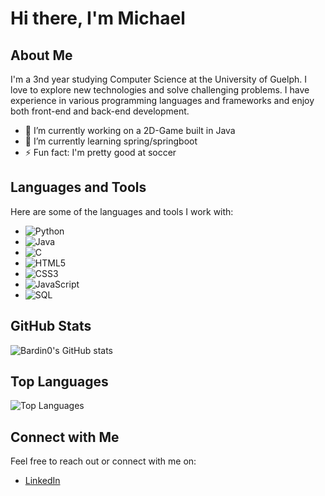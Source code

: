# Hi there, I'm Michael

## About Me

I'm a 3nd year studying Computer Science at the University of Guelph. I love to explore new technologies and solve challenging problems. I have experience in various programming languages and frameworks and enjoy both front-end and back-end development.

- 🔭 I’m currently working on a 2D-Game built in Java
- 🌱 I’m currently learning spring/springboot
- ⚡ Fun fact: I'm pretty good at soccer

## Languages and Tools

Here are some of the languages and tools I work with:

- ![Python](https://img.shields.io/badge/-Python-3776AB?style=flat&logo=python&logoColor=white)
- ![Java](https://img.shields.io/badge/-Java-007396?style=flat&logo=java&logoColor=white)
- ![C](https://img.shields.io/badge/-C-A8B9CC?style=flat&logo=c&logoColor=black)
- ![HTML5](https://img.shields.io/badge/-HTML5-E34F26?style=flat&logo=html5&logoColor=white)
- ![CSS3](https://img.shields.io/badge/-CSS3-1572B6?style=flat&logo=css3&logoColor=white)
- ![JavaScript](https://img.shields.io/badge/-JavaScript-F7DF1E?style=flat&logo=javascript&logoColor=black)
- ![SQL](https://img.shields.io/badge/-SQL-4479A1?style=flat&logo=mysql&logoColor=white)

## GitHub Stats

![Bardin0's GitHub stats](https://github-readme-stats.vercel.app/api?username=Bardin0&show_icons=true&theme=tokyonight)

## Top Languages

![Top Languages](https://github-readme-stats.vercel.app/api/top-langs/?username=Bardin0&layout=compact&theme=tokyonight)

## Connect with Me

Feel free to reach out or connect with me on:

- [LinkedIn](https://www.linkedin.com/in/michael-giovannini/)


